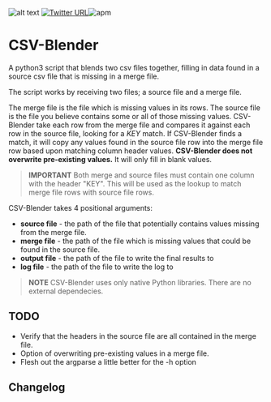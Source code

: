 ![alt text][python] [![Twitter URL](https://img.shields.io/twitter/url/http/shields.io.svg?style=social)](https://twitter.com/saltycatfish)![apm](https://img.shields.io/apm/l/vim-mode.svg)
# CSV-Blender
A python3 script that blends two csv files together, filling in data found in a source csv file that is missing in a merge file.

The script works by receiving two files; a source file and a merge file.

The merge file is the file which is missing values in its rows.  The source file is the file you believe contains some or all of those missing values.  CSV-Blender take each row from the merge file and compares it against each row in the source file, looking for a *KEY* match.  If CSV-Blender finds a match, it will copy any values found in the source file row into the merge file row based upon matching column header values.  **CSV-Blender does not overwrite pre-existing values.**  It will only fill in blank values.

> **IMPORTANT** Both merge and source files must contain one column with the header "KEY".  This will be used as the lookup to match merge file rows with source file rows.

CSV-Blender takes 4 positional arguments:
* **source file** - the path of the file that potentially contains values missing from the merge file.  
* **merge file** - the path of the file which is missing values that could be found in the source file.
* **output file** - the path of the file to write the final results to
* **log file** - the path of the file to write the log to

> **NOTE** CSV-Blender uses only native Python libraries.  There are no external dependecies.

## TODO
* Verify that the headers in the source file are all contained in the merge file.
* Option of overwriting pre-existing values in a merge file.
* Flesh out the argparse a little better for the -h option

## Changelog

[python]: https://img.shields.io/badge/Python-3.4-blue.svg
